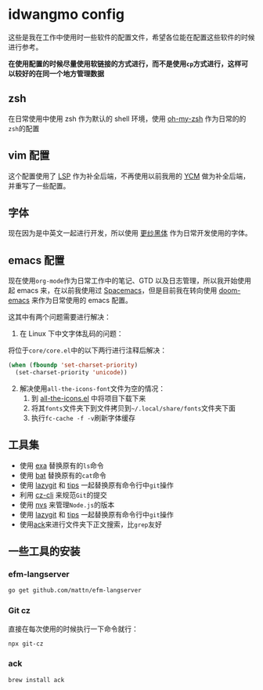 # idwangmo config

这些是我在工作中使用时一些软件的配置文件，希望各位能在配置这些软件的时候进行参考。

**在使用配置的时候尽量使用软链接的方式进行，而不是使用`cp`方式进行，这样可以较好的在同一个地方管理数据**

## zsh

在日常使用中使用 zsh 作为默认的 shell 环境，使用 [oh-my-zsh](http://ohmyz.sh/) 作为日常的的`zsh`的配置

## vim 配置

这个配置使用了 [LSP](https://github.com/Microsoft/language-server-protocol/) 作为补全后端，不再使用以前我用的 [YCM](https://valloric.github.io/YouCompleteMe/) 做为补全后端，并重写了一些配置。

## 字体

现在因为是中英文一起进行开发，所以使用 [更纱黑体](https://github.com/be5invis/Sarasa-Gothic) 作为日常开发使用的字体。

## emacs 配置

现在使用`org-mode`作为日常工作中的笔记、GTD 以及日志管理，所以我开始使用起 emacs 来，在以前我使用过 [Spacemacs](http://spacemacs.org/)，但是目前我在转向使用 [doom-emacs](https://github.com/hlissner/doom-emacs) 来作为日常使用的 emacs 配置。

这其中有两个问题需要进行解决：

1. 在 Linux 下中文字体乱码的问题：

将位于`core/core.el`中的以下两行进行注释后解决：

```lisp
(when (fboundp 'set-charset-priority)
  (set-charset-priority 'unicode))
```

2. 解决使用`all-the-icons-font`文件为空的情况：
    1. 到 [all-the-icons.el](https://github.com/domtronn/all-the-icons.el) 中将项目下载下来
    2. 将其`fonts`文件夹下到文件拷贝到`~/.local/share/fonts`文件夹下面
    3. 执行`fc-cache -f -v`刷新字体缓存

## 工具集

-   使用 [exa](https://github.com/ogham/exa) 替换原有的`ls`命令
-   使用 [bat](https://github.com/sharkdp/bat) 替换原有的`cat`命令
-   使用 [lazygit](https://github.com/jesseduffield/lazygit) 和 [tips](https://github.com/jonas/tig) 一起替换原有命令行中`git`操作
-   利用 [cz-cli](https://github.com/commitizen/cz-cli) 来规范`Git`的提交
-   使用 [nvs](https://github.com/jasongin/nvs) 来管理`Node.js`的版本
-   使用 [lazygit](https://github.com/jesseduffield/lazygit) 和 [tips](https://github.com/jonas/tig) 一起替换原有命令行中`git`操作
-   使用[ack](https://beyondgrep.com/)来进行文件夹下正文搜索，比`grep`友好

## 一些工具的安装

### efm-langserver

```bash
go get github.com/mattn/efm-langserver
```

### Git cz

直接在每次使用的时候执行一下命令就行：

```bash
npx git-cz
```

### ack

```bash
brew install ack
```
